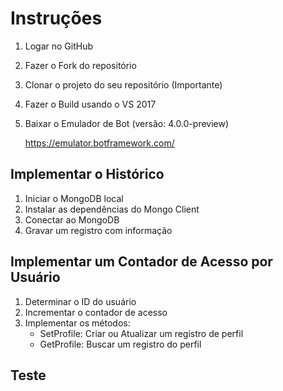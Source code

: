 # Instruções

1. Logar no GitHub
2. Fazer o Fork do repositório
3. Clonar o projeto do seu repositório (Importante)
4. Fazer o Build usando o VS 2017
5. Baixar o Emulador de Bot (versão: 4.0.0-preview)

    https://emulator.botframework.com/ 
	
## Implementar o Histórico

1. Iniciar o MongoDB local
2. Instalar as dependências do Mongo Client
3. Conectar ao MongoDB
4. Gravar um registro com informação

## Implementar um Contador de Acesso por Usuário

1. Determinar o ID do usuário
2. Incrementar o contador de acesso
3. Implementar os métodos:
    - SetProfile: Criar ou Atualizar um registro de perfil
    - GetProfile: Buscar um registro do perfil



## Teste




